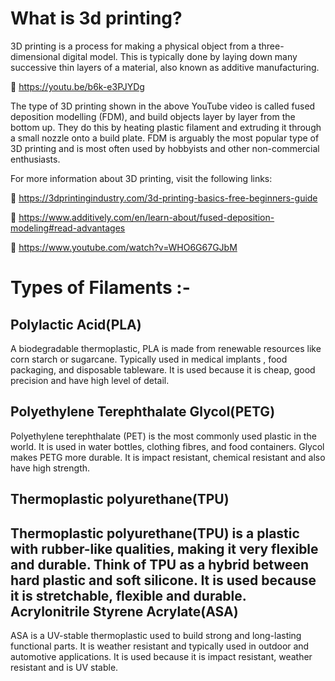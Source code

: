 
What is 3d printing?
======================

3D printing is a process for making a physical object from a three-dimensional digital model. This is typically done by laying down many successive thin layers of a material, also known as additive manufacturing.

	 https://youtu.be/b6k-e3PJYDg

The type of 3D printing shown in the above YouTube video is called fused deposition modelling (FDM), and build objects layer by layer from the bottom up. They do this by heating plastic filament and extruding it through a small nozzle onto a build plate. FDM is arguably the most popular type of 3D printing and is most often used by hobbyists and other non-commercial enthusiasts.

For more information about 3D printing, visit the following links:

	https://3dprintingindustry.com/3d-printing-basics-free-beginners-guide

	https://www.additively.com/en/learn-about/fused-deposition-modeling#read-advantages

	https://www.youtube.com/watch?v=WHO6G67GJbM

Types of Filaments :-
=====================

Polylactic Acid(PLA)
--------------------
A biodegradable thermoplastic, PLA is made from renewable resources like corn starch or sugarcane. Typically used in medical implants , food packaging, and disposable tableware.
It is used because it is cheap, good precision and have high level of detail.

Polyethylene Terephthalate Glycol(PETG)
---------------------------------------
Polyethylene terephthalate (PET) is the most commonly used plastic in the world. It is used in water bottles, clothing fibres, and food containers. Glycol makes PETG more durable.
It is impact resistant, chemical resistant and also have high strength.

Thermoplastic polyurethane(TPU)
-------------------------------
Thermoplastic polyurethane(TPU) is a plastic with rubber-like qualities, making it very flexible and durable. Think of TPU as a hybrid between hard plastic and soft silicone.
It is used because it is stretchable, flexible and durable.
Acrylonitrile Styrene Acrylate(ASA)
----------------------------------
ASA is a UV-stable thermoplastic used to build strong and long-lasting functional parts. It is weather resistant and typically used in outdoor and automotive applications.
It is used because it is impact resistant, weather resistant and is UV stable.


 

 


 
